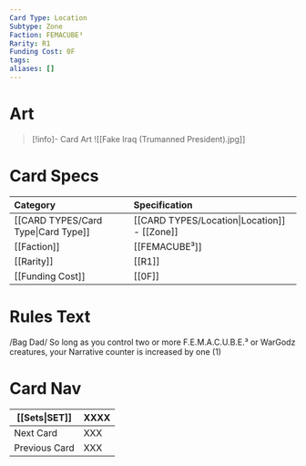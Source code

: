 ```yaml
---
Card Type: Location
Subtype: Zone
Faction: FEMACUBE³
Rarity: R1
Funding Cost: 0F
tags: 
aliases: []
---
```

# Art

> [!info]- Card Art
> ![[Fake Iraq (Trumanned President).jpg]]

# Card Specs

| Category | Specification| 
| :--- | :--- |
| [[CARD TYPES/Card Type\|Card Type]] | [[CARD TYPES/Location\|Location]] - [[Zone]] |  
| [[Faction]] | [[FEMACUBE³]] |  
| [[Rarity]] | [[R1]] |  
| [[Funding Cost]] | [[0F]] | 

# Rules Text  

/Bag Dad/
So long as you control two or more F.E.M.A.C.U.B.E.³ or WarGodz creatures, your Narrative counter is increased by one (1)


# Card Nav

| [[Sets\|SET]]           | XXXX |
| ------------- | ------------------------------ |
| Next Card     | XXX |
| Previous Card | XXX |




